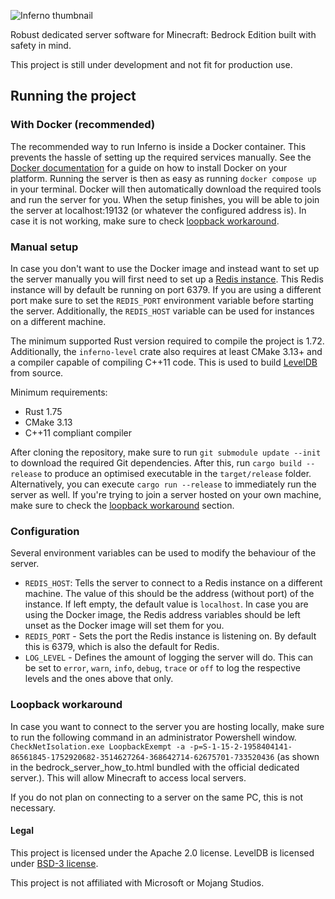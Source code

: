 ![Inferno thumbnail](https://github.com/teampathfinders/inferno/blob/master/resources/thumb.png?raw=true)

Robust dedicated server software for Minecraft: Bedrock Edition built with safety in mind.

This project is still under development and not fit for production use.

## Running the project

### With Docker (recommended)
The recommended way to run Inferno is inside a Docker container. This prevents the hassle of setting up the required services manually. See the [Docker documentation](https://docs.docker.com/desktop/) for a guide on how to install Docker on your platform. Running the server is then as easy as running `docker compose up` in your terminal. Docker will then automatically download the required tools and run the server for you. When the setup finishes, you will be able to join the server at localhost:19132 (or whatever the configured address is). In case it is not working, make sure to check [loopback workaround](#loopback-workaround).

### Manual setup
In case you don't want to use the Docker image and instead want to set up the server manually you will first need to set up a [Redis instance](https://redis.io/docs/install/). This Redis instance will by default be running on port 6379. If you are using a different port make sure to set the `REDIS_PORT` environment variable before starting the server. Additionally, the `REDIS_HOST` variable can be used for instances on a different machine. 

The minimum supported Rust version required to compile the project is 1.72. Additionally, the `inferno-level` crate also requires at least CMake 3.13+ and a compiler capable of compiling C++11 code. This is used to build [LevelDB](https://github.com/teampathfinders/leveldb) from source.  
  
Minimum requirements:
- Rust 1.75
- CMake 3.13
- C++11 compliant compiler

After cloning the repository, make sure to run `git submodule update --init` to download the required Git dependencies. After this, run `cargo build --release` to produce an optimised executable in the `target/release` folder. Alternatively, you can execute `cargo run --release` to immediately run the server as well. If you're trying to join a server hosted on your own machine, make sure to check the [loopback workaround](#loopback-workaround) section.

### Configuration
Several environment variables can be used to modify the behaviour of the server.
* `REDIS_HOST`: Tells the server to connect to a Redis instance on a different machine. The value of this should be the address (without port) of the instance. If left empty, the default value is `localhost`. In case you are using the Docker image, the Redis address variables should be left unset as the Docker image will set them for you.
* `REDIS_PORT` - Sets the port the Redis instance is listening on. By default this is 6379, which is also the default for Redis.
* `LOG_LEVEL` - Defines the amount of logging the server will do. This can be set to `error`, `warn`, `info`, `debug`, `trace` or `off` to log the respective levels and the ones above that only. 

### Loopback workaround
In case you want to connect to the server you are hosting locally, make sure to run the following command in an administrator Powershell window. 
`CheckNetIsolation.exe LoopbackExempt -a -p=S-1-15-2-1958404141-86561845-1752920682-3514627264-368642714-62675701-733520436` (as shown in the bedrock_server_how_to.html bundled with the official dedicated server.). This will allow Minecraft to access local servers.

If you do not plan on connecting to a server on the same PC, this is not necessary.

#### Legal
This project is licensed under the Apache 2.0 license.
LevelDB is licensed under [BSD-3 license](https://github.com/teampathfinders/leveldb/blob/master/LICENSE).

This project is not affiliated with Microsoft or Mojang Studios.